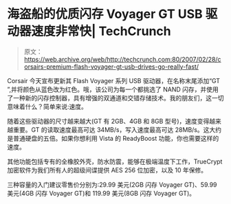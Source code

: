 # 海盗船的优质闪存 Voyager GT USB 驱动器速度非常快| TechCrunch

> 原文：<https://web.archive.org/web/http://techcrunch.com:80/2007/02/28/corsairs-premium-flash-voyager-gt-usb-drives-go-really-fast/>

Corsair 今天宣布更新其 Flash Voyager 系列 USB 驱动器，在名称末尾添加“GT ”,并将颜色从蓝色改为红色。哦，该公司为每一个都挑选了 NAND 闪存，并使用了一种新的闪存控制器，具有增强的双通道和交错存储技术。我的朋友们，这一切意味着什么？简单来说:速度。

随着这些驱动器的尺寸越来越大(GT 有 2GB、4GB 和 8GB 型号)，速度变得越来越重要。GT 的读取速度最高可达 34MB/s，写入速度最高可达 28MB/s。这大约是普通硬盘的五倍。如果你想利用 Vista 的 ReadyBoost 功能，你也需要这样的速度。

其他功能包括专有的全橡胶外壳，防水防震，能够在极端温度下工作，TrueCrypt 加密软件为我们所有人的超级间谍提供 AES 256 位加密，以及 10 年保修。

三种容量的入门建议零售价分别为:29.99 美元(2GB 闪存 Voyager GT)、59.99 美元(4GB 闪存 Voyager GT)和 119.99 美元(8GB 闪存 Voyager GT)。